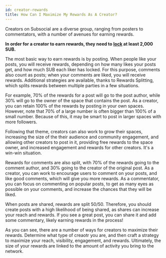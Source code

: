 ```yaml
---
id: creator-rewards
title: How Can I Maximize My Rewards As A Creator?
---
```


Creators on Subsocial are a diverse group, ranging from posters to commentators, with a number of avenues for earning rewards.

**In order for a creator to earn rewards, they need to [lock](https://sub.id/creators) at least 2,000 SUB.**

The most basic way to earn rewards is by posting. When people like your posts, you will receive rewards, 
depending on how many likes your posts get, and how much SUB each liker has locked. 
For this purpose, comments also count as posts; when your comments are liked, you will receive rewards. 
Additional strategies are available, thanks to Rewards Splitting, which splits rewards between multiple parties in a few situations.

For example, 70% of the rewards for a post will go to the post author, while 30% will go to the owner of the space that contains the post. 
As a creator, you can retain 100% of the rewards by posting in your own spaces. 
However, note that 70% of a large number is often bigger than 100% of a small number. 
Because of this, it may be smart to post in larger spaces with more followers.

Following that theme, creators can also work to grow their spaces, increasing the size of the their audience and community engagement, 
and allowing other creators to post in it, providing free rewards to the space owner, and increased engagement and rewards for other creators. 
It's a win-win situation.

Rewards for comments are also split, with 70% of the rewards going to the comment author, and 30% going to the creator of the original post. 
As a creator, you can work to encourage users to comment on your posts, and like good comments, which will give you more rewards. 
As a commentator, you can focus on commenting on popular posts, to get as many eyes as possible on your comments, 
and increase the chances that they will be liked.

When posts are shared, rewards are split 50/50. Therefore, you should create posts with a high likelihood of being shared, 
as shares can increase your reach and rewards. If you see a great post, you can share it and add some commentary, likely earning rewards in the process!

As you can see, there are a number of ways for creators to maximize their rewards. 
Determine what type of creaotr you are, and then craft a strategy to maximize your reach, visibility, engagement, and rewards. 
Ultimately, the size of your rewards are linked to the amount of activity you bring to the network.
